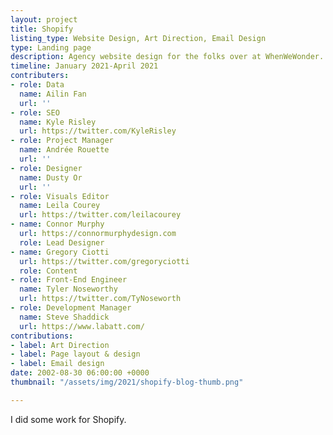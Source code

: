 ```yaml
---
layout: project
title: Shopify
listing_type: Website Design, Art Direction, Email Design
type: Landing page
description: Agency website design for the folks over at WhenWeWonder.
timeline: January 2021-April 2021
contributers:
- role: Data
  name: Ailin Fan
  url: ''
- role: SEO
  name: Kyle Risley
  url: https://twitter.com/KyleRisley
- role: Project Manager
  name: Andrée Rouette
  url: ''
- role: Designer
  name: Dusty Or
  url: ''
- role: Visuals Editor
  name: Leila Courey
  url: https://twitter.com/leilacourey
- name: Connor Murphy
  url: https://connormurphydesign.com
  role: Lead Designer
- name: Gregory Ciotti
  url: https://twitter.com/gregoryciotti
  role: Content
- role: Front-End Engineer
  name: Tyler Noseworthy
  url: https://twitter.com/TyNoseworth
- role: Development Manager
  name: Steve Shaddick
  url: https://www.labatt.com/
contributions:
- label: Art Direction
- label: Page layout & design
- label: Email design
date: 2002-08-30 06:00:00 +0000
thumbnail: "/assets/img/2021/shopify-blog-thumb.png"

---
```

I did some work for Shopify.
